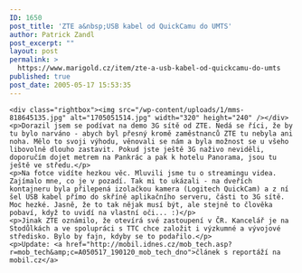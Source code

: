 ```yaml
---
ID: 1650
post_title: 'ZTE a&nbsp;USB kabel od QuickCamu do UMTS'
author: Patrick Zandl
post_excerpt: ""
layout: post
permalink: >
  https://www.marigold.cz/item/zte-a-usb-kabel-od-quickcamu-do-umts
published: true
post_date: 2005-05-17 15:53:35
---
```

	<div class="rightbox"><img src="/wp-content/uploads/1/mms-818645135.jpg" alt="1705051514.jpg" width="320" height="240" /></div><p>Dorazil jsem se podívat na demo 3G sítě od ZTE. Nedá se říci, že by tu bylo narváno - abych byl přesný kromě zaměstnanců ZTE tu nebyla ani noha. Mělo to svoji výhodu, věnovali se nám a byla možnost se u všeho libovolně dlouho zastavit. Pokud jste ještě 3G naživo neviděli, doporučím dojet metrem na Pankrác a pak k hotelu Panorama, jsou tu ještě ve středu.</p>
	<p>Na fotce vidíte hezkou věc. Mluvili jsme tu o streamingu videa. Zajímalo mne, co je v pozadí. Tak mi to ukázali - na dveřích kontajneru byla přilepená izolačkou kamera (Logitech QuickCam) a z ní šel USB kabel přímo do skříně aplikačního serveru, části to 3G sítě. Moc hezké. Jasně, že to tak nějak musí být, ale stejně to člověka pobaví, když to uvidí na vlastní oči... :)</p>
	<p>Jinak ZTE oznámilo, že otevírá své zastoupení v ČR. Kancelář je na Stodůlkách a ve spolupráci s TTC chce založit i výzkumné a vývojové středisko. Bylo by fajn, kdyby se to podařilo.</p>
	<p>Update: <a href="http://mobil.idnes.cz/mob_tech.asp?r=mob_tech&amp;c=A050517_190120_mob_tech_dno">článek s reportáží na mobil.cz</a>
</p>